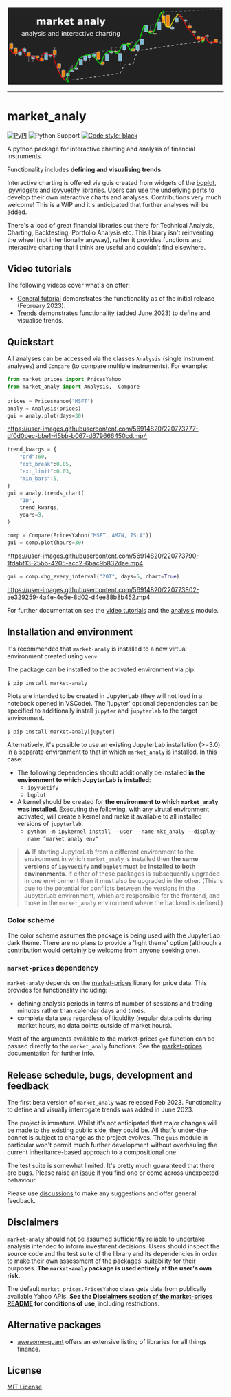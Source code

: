 <!-- NB any links not defined as aboslute will not resolve on PyPI page -->
<div align="center">
  <img src="docs/splash.png"><br>
</div>

-----------------

# market_analy

[![PyPI](https://img.shields.io/pypi/v/market-analy)](https://pypi.org/project/market-analy/) ![Python Support](https://img.shields.io/pypi/pyversions/market-analy) [![Code style: black](https://img.shields.io/badge/code%20style-black-000000.svg)](https://github.com/psf/black)

A python package for interactive charting and analysis of financial instruments.

Functionality includes **defining and visualising trends**.

Interactive charting is offered via guis created from widgets of the [bqplot](https://github.com/bqplot/bqplot), [ipywidgets](https://github.com/jupyter-widgets/ipywidgets) and [ipyvuetify](https://github.com/widgetti/ipyvuetify) libraries. Users can use the underlying parts to develop their own interactive charts and analyses. Contributions very much welcome! This is a WIP and it's anticipated that further analyses will be added.

There's a load of great financial libraries out there for Technical Analysis, Charting, Backtesting, Portfolio Analysis etc. This library isn't reinventing the wheel (not intentionally anyway), rather it provides functions and interactive charting that I think are useful and couldn't find elsewhere.

## Video tutorials

The following videos cover what's on offer:
* [General tutorial](https://vimeo.com/801302973) demonstrates the functionality as of the initial release (February 2023).
* [Trends](https://vimeo.com/835495038) demonstrates functionality (added June 2023) to define and visualise trends.

## Quickstart
All analyses can be accessed via the classes `Analysis` (single instrument analyses) and `Compare` (to compare multiple instruments). For example:

```python
from market_prices import PricesYahoo
from market_analy import Analysis,  Compare

prices = PricesYahoo("MSFT")
analy = Analysis(prices)
gui = analy.plot(days=30)
```
https://user-images.githubusercontent.com/56914820/220773777-df0d0bec-bbe1-45bb-b067-d679666450cd.mp4

```python
trend_kwargs = {
    "prd":60,
    "ext_break":0.05,
    "ext_limit":0.03,
    "min_bars":5,
}
gui = analy.trends_chart(
    "1D",
    trend_kwargs,
    years=3,
)
```

```python
comp = Compare(PricesYahoo("MSFT, AMZN, TSLA"))
gui = comp.plot(hours=30)
```
https://user-images.githubusercontent.com/56914820/220773790-1fdabf13-25bb-4205-acc2-6bac9b832dae.mp4

```python
gui = comp.chg_every_interval("20T", days=5, chart=True)
```
https://user-images.githubusercontent.com/56914820/220773802-ae329259-4a4e-4e5e-8d02-d4ee88b8b452.mp4

For further documentation see the [video tutorials](#Video-tutorials) and the [analysis](https://github.com/maread99/market_analy/blob/master/src/market_analy/analysis.py) module.

## Installation and environment

It's recommended that `market-analy` is installed to a new virtual environment created using `venv`.

The package can be installed to the activated environment via pip:

`$ pip install market-analy`

Plots are intended to be created in JupyterLab (they will not load in a notebook opened in VSCode). The 'jupyter' optional dependencies can be specified to additionally install `jupyter` and `jupyterlab` to the target environment.

`$ pip install market-analy[jupyter]`

Alternatively, it's possible to use an existing JupyterLab installation (>=3.0) in a separate environment to that in which `market_analy` is installed. In this case:
* The following dependencies should additionally be installed **in the environment to which JupyterLab is installed**:
  - `ipyvuetify`
  - `bqplot`
* A kernel should be created for **the environment to which `market_analy` was installed**. Executing the following, with any virutal environment activated, will create a kernel and make it available to all installed versions of `jupyterlab`.
  - `python -m ipykernel install --user --name mkt_analy --display-name "market analy env"`

> :warning: If starting JupyterLab from a different environment to the environment in which `market_analy` is installed then **the same versions of `ipyvuetify` and `bqplot` must be installed to both environments**. If either of these packages is subsequently upgraded in one environment then it must also be upgraded in the other. (This is due to the potential for conflicts between the versions in the JupyterLab environment, which are responsible for the frontend, and those in the `market_analy` environment where the backend is defined.)

### Color scheme
The color scheme assumes the package is being used with the JupyterLab dark theme. There are no plans to provide a 'light theme' option (although a contribution would certainly be welcome from anyone seeking one).

### `market-prices` dependency
`market-analy` depends on the [market-prices][market-prices] library for price data. This provides for functionality including:
* defining analysis periods in terms of number of sessions and trading minutes rather than calendar days and times.
* complete data sets regardless of liquidity (regular data points during market hours, no data points outside of market hours).

Most of the arguments available to the market-prices `get` function can be passed directly to the `market_analy` functions. See the [market-prices][market-prices] documentation for further info.

## Release schedule, bugs, development and feedback
The first beta version of `market_analy` was released Feb 2023. Functionality to  define and visually interrogate trends was added in June 2023.

The project is immature. Whilst it's not anticipated that major changes will be made to the existing public side, they could be. All that's under-the-bonnet is subject to change as the project evolves. The `guis` module in particular won't permit much further development without overhauling the current inheritance-based approach to a compositional one.

The test suite is somewhat limited. It's pretty much guaranteed that there are bugs. Please raise an [issue](https://github.com/maread99/market_analy/issues) if you find one or come across unexpected behaviour.

Please use [discussions](https://github.com/maread99/market_analy/discussions) to make any suggestions and offer general feedback.

## Disclaimers
`market-analy` should not be assumed sufficiently reliable to undertake analysis intended to inform investment decisions. Users should inspect the source code and the test suite of the library and its dependencies in order to make their own assessment of the packages' suitability for their purposes. **The `market-analy` package is used entirely at the user's own risk.**

The default `market_prices.PricesYahoo` class gets data from publically available Yahoo APIs. **See the [Disclaimers section of the market-prices README](https://github.com/maread99/market_prices#disclaimers) for conditions of use**, including restrictions.

## Alternative packages

* [awesome-quant](https://github.com/wilsonfreitas/awesome-quant) offers an extensive listing of libraries for all things finance.

## License

[MIT License][license]


[license]: https://github.com/maread99/beanahead/blob/master/LICENSE.txt
[market-prices]: https://github.com/maread99/market_prices
